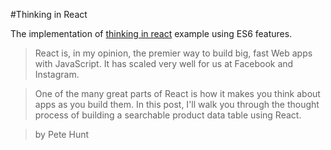 #Thinking in React

The implementation of [thinking in react](https://facebook.github.io/react/docs/thinking-in-react.html) example using ES6 features.

> React is, in my opinion, the premier way to build big, fast Web apps with JavaScript. It has scaled very well for us at Facebook and Instagram.

> One of the many great parts of React is how it makes you think about apps as you build them. In this post, I'll walk you through the thought process of building a searchable product data table using React.

> by Pete Hunt

